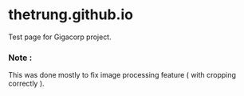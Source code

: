 # thetrung.github.io
Test page for Gigacorp project.

### Note :
This was done mostly to fix image processing feature ( with cropping correctly ).
